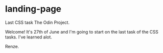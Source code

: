 # landing-page
Last CSS task The Odin Project. 


Welcome! It's 27th of June and I'm going to start on the last task of the CSS tasks. I've learned alot. 

Renze. 